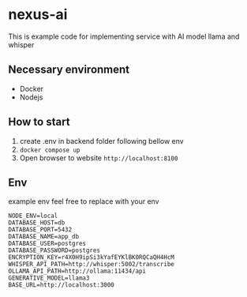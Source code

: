 # nexus-ai
This is example code for implementing service with AI model llama and whisper

## Necessary environment
- Docker 
- Nodejs

## How to start
1. create .env in backend folder following bellow env
1. `docker compose up`
2. Open browser to website `http://localhost:8100`

## Env
example env feel free to replace with your env
```
NODE_ENV=local
DATABASE_HOST=db
DATABASE_PORT=5432
DATABASE_NAME=app_db
DATABASE_USER=postgres
DATABASE_PASSWORD=postgres
ENCRYPTION_KEY=r4X0H9ipSi3kYafEYKlBK0RQCaQH4HcM
WHISPER_API_PATH=http://whisper:5002/transcribe
OLLAMA_API_PATH=http://ollama:11434/api
GENERATIVE_MODEL=llama3
BASE_URL=http://localhost:3000
```